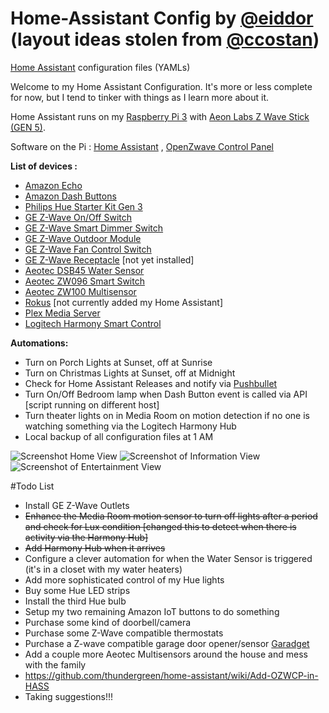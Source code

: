 # Home-Assistant Config by [@eiddor](http://www.twitter.com/eiddor) (layout ideas stolen from [@ccostan](http://www.twitter.com/ccostan))
[Home Assistant](https://home-assistant.io/) configuration files (YAMLs)

Welcome to my Home Assistant Configuration.  It's more or less complete for now, but I tend to tinker with things as I learn more about it.

Home Assistant runs on my [Raspberry Pi 3](http://amzn.to/2e3DOBY) with [Aeon Labs Z Wave Stick (GEN 5)](http://amzn.to/2eAiAP0). 

Software on the Pi : [Home Assistant](https://home-assistant.io/) , [OpenZwave Control Panel](https://github.com/OpenZWave/open-zwave-control-panel)

**List of devices :**

* [Amazon Echo](http://amzn.to/2dSVbK4)
* [Amazon Dash Buttons](http://amzn.to/2dPKZhM)
* [Philips Hue Starter Kit Gen 3](http://amzn.com/B01KJYSO68)
* [GE Z-Wave On/Off Switch](http://amzn.com/B0035YRCR2)
* [GE Z-Wave Smart Dimmer Switch](http://amzn.com/B006LQFHN2)
* [GE Z-Wave Outdoor Module](http://amzn.com/B0013V8K3O)
* [GE Z-Wave Fan Control Switch](http://amzn.com/B00PYMGVVQ)
* [GE Z-Wave Receptacle](http://amzn.com/B0013V1SRY) [not yet installed]
* [Aeotec DSB45 Water Sensor](http://amzn.com/B00H3TJ3P4)
* [Aeotec ZW096 Smart Switch](http://amzn.com/B00VQISOCG)
* [Aeotec ZW100 Multisensor](http://amzn.com/B0151Z8ZQY)
* [Rokus](http://amzn.to/2dpn89c) [not currently added my Home Assistant]
* [Plex Media Server](https://www.plex.tv/)
* [Logitech Harmony Smart Control](http://amzn.com/B00BQ5RYI4)


**Automations:**

* Turn on Porch Lights at Sunset, off at Sunrise 
* Turn on Christmas Lights at Sunset, off at Midnight
* Check for Home Assistant Releases and notify via [Pushbullet](https://www.pushbullet.com/)
* Turn On/Off Bedroom lamp when Dash Button event is called via API [script running on different host]
* Turn theater lights on in Media Room on motion detection if no one is watching something via the Logitech Harmony Hub
* Local backup of all configuration files at 1 AM

![Screenshot Home View](http://i.imgur.com/v4KW6bf.png)
![Screenshot of Information View](http://i.imgur.com/Qa9Y5m6.png)
![Screenshot of Entertainment View](http://i.imgur.com/hd776EY.png)

#Todo List

* Install GE Z-Wave Outlets
* ~~Enhance the Media Room motion sensor to turn off lights after a period and check for Lux condition [changed this to detect when there is activity via the Harmony Hub]~~
* ~~Add Harmony Hub when it arrives~~
* Configure a clever automation for when the Water Sensor is triggered (it's in a closet with my water heaters)
* Add more sophisticated control of my Hue lights
* Buy some Hue LED strips
* Install the third Hue bulb 
* Setup my two remaining Amazon IoT buttons to do something
* Purchase some kind of doorbell/camera
* Purchase some Z-Wave compatible thermostats
* Purchase a Z-wave compatible garage door opener/sensor [Garadget](http://garadget.com)
* Add a couple more Aeotec Multisensors around the house and mess with the family
* https://github.com/thundergreen/home-assistant/wiki/Add-OZWCP-in-HASS
* Taking suggestions!!!
